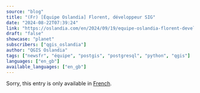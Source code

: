 ```yaml
---
source: "blog"
title: "(Fr) [Équipe Oslandia] Florent, développeur SIG"
date: "2024-08-22T07:39:24"
link: "https://oslandia.com/en/2024/09/19/equipe-oslandia-florent-developpeur-sig/"
draft: "false"
showcase: "planet"
subscribers: ["qgis_oslandia"]
author: "QGIS Oslandia"
tags: ["newsfr", "équipe", "postgis", "postgresql", "python", "qgis"]
languages: ["en_gb"]
available_languages: ["en_gb"]
---
```


<p class="qtranxs-available-languages-message qtranxs-available-languages-message-en">Sorry, this entry is only available in <a class="qtranxs-available-language-link qtranxs-available-language-link-fr" href="https://oslandia.com/fr/tag/qgis-en/feed/atom/" title="Fr">French</a>.</p>
